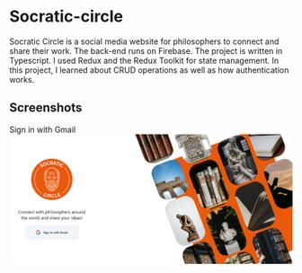 # Socratic-circle

Socratic Circle is a social media website for philosophers to connect and share their work. The back-end runs on Firebase. The project is written in Typescript. I used Redux and the Redux Toolkit for state management. In this project, I learned about CRUD operations as well as how authentication works.

## Screenshots
Sign in with Gmail
![login Image](ReadmePics/login.png)
